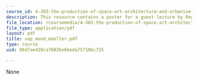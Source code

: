 ```yaml
---
course_id: 4-303-the-production-of-space-art-architecture-and-urbanism-in-dialogue-fall-2006
description: This resource contains a poster for a guest lecture by Regina Maria Moeller.
file_location: /coursemedia/4-303-the-production-of-space-art-architecture-and-urbanism-in-dialogue-fall-2006/06d7ae428ca7883be6beda75710bc725_vap_mond_moeller.pdf
file_type: application/pdf
layout: pdf
title: vap_mond_moeller.pdf
type: course
uid: 06d7ae428ca7883be6beda75710bc725

---
```

None